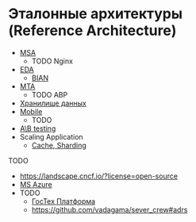# Эталонные архитектуры (Reference Architecture)

- [MSA](style/msa.md)
  - TODO Nginx
- [EDA](style/eda.md)
  - [BIAN](ref/bian.md)
- [MTA](pattern/mta/mta.md)
  - TODO ABP
- [Хранилище данных](store.md)
- [Mobile](mobile.md)
  - TODO
- [A\B testing](/arch/ref/abtesting.md)
- Scaling Application
  - [Cache, Sharding](https://blog.bytebytego.com/p/from-0-to-millions-a-guide-to-scaling-7b4?utm_source=substack&utm_medium=email)

TODO

- https://landscape.cncf.io/?license=open-source
- [MS Azure](https://docs.microsoft.com/ru-RU/azure/architecture/architectures/?filter=reference-architecture)
- TODO
  - [ГосТех Платформа](https://platform.digital.gov.ru/events/23102021/)
  - https://github.com/vadagama/sever_crew#adrs
